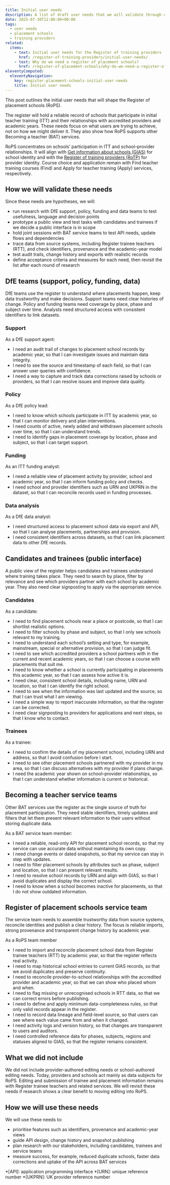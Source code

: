 ```yaml
---
title: Initial user needs
description: A list of draft user needs that we will validate through user research and stakeholder feedback
date: 2025-07-30T12:00:00+00:00
tags:
  - user needs
  - placement schools
  - training providers
related:
  items:
    - text: Initial user needs for the Register of training providers
      href: /register-of-training-providers/initial-user-needs/
    - text: Why do we need a register of placement schools?
      href: /register-of-placement-schools/why-do-we-need-a-register-of-placement-schools/
eleventyComputed:
  eleventyNavigation:
    key: register-placement-schools-initial-user-needs
    title: Initial user needs
---
```


This post outlines the initial user needs that will shape the Register of placement schools (RoPS).

The register will hold a reliable record of schools that participate in initial teacher training (ITT) and their relationships with accredited providers and academic years. These needs focus on what users are trying to achieve, not on how we might deliver it. They also show how RoPS supports other Becoming a teacher (BAT) services.

RoPS concentrates on schools’ participation in ITT and school–provider relationships. It will align with [Get information about schools (GIAS)](https://get-information-schools.service.gov.uk/) for school identity and with the [Register of training providers (RoTP)](https://register-of-training-providers.education.gov.uk/) for provider identity. Course choice and application remain with Find teacher training courses (Find) and Apply for teacher training (Apply) services, respectively.

## How we will validate these needs

Since these needs are hypotheses, we will:

- run research with DfE support, policy, funding and data teams to test usefulness, language and decision points
- prototype a public view and test tasks with candidates and trainees if we decide a public interface is in scope
- hold joint sessions with BAT service teams to test API needs, update flows and dependencies
- trace data from source systems, including Register trainee teachers (RTT), and check identifiers, provenance and the academic-year model
- test audit trails, change history and exports with realistic records
- define acceptance criteria and measures for each need, then revisit the list after each round of research

## DfE teams (support, policy, funding, data)

DfE teams use the register to understand where placements happen, keep data trustworthy and make decisions. Support teams need clear histories of change. Policy and funding teams need coverage by place, phase and subject over time. Analysts need structured access with consistent identifiers to link datasets.

### Support

As a DfE support agent:

- I need an audit trail of changes to placement school records by academic year, so that I can investigate issues and maintain data integrity.
- I need to see the source and timestamp of each field, so that I can answer user queries with confidence.
- I need a way to capture and track data corrections raised by schools or providers, so that I can resolve issues and improve data quality.

### Policy

As a DfE policy lead:

- I need to know which schools participate in ITT by academic year, so that I can monitor delivery and plan interventions.
- I need counts of active, newly added and withdrawn placement schools over time, so that I can understand trends.
- I need to identify gaps in placement coverage by location, phase and subject, so that I can target support.

### Funding

As an ITT funding analyst:

- I need a reliable view of placement activity by provider, school and academic year, so that I can inform funding policy and checks.
- I need school and provider identifiers such as URN and UKPRN in the dataset, so that I can reconcile records used in funding processes.

### Data analysis

As a DfE data analyst:

- I need structured access to placement school data via export and API, so that I can analyse placements, partnerships and provision.
- I need consistent identifiers across datasets, so that I can link placement data to other DfE records.

## Candidates and trainees (public interface)

A public view of the register helps candidates and trainees understand where training takes place. They need to search by place, filter by relevance and see which providers partner with each school by academic year. They also need clear signposting to apply via the appropriate service.

### Candidates

As a candidate:

- I need to find placement schools near a place or postcode, so that I can shortlist realistic options.
- I need to filter schools by phase and subject, so that I only see schools relevant to my training.
- I need to understand each school’s setting and type, for example, mainstream, special or alternative provision, so that I can judge fit.
- I need to see which accredited providers a school partners with in the current and recent academic years, so that I can choose a course with placements that suit me.
- I need to know whether a school is currently participating in placements this academic year, so that I can assess how active it is.
- I need clear, consistent school details, including name, URN and location, so that I can identify the right school.
- I need to see when the information was last updated and the source, so that I can trust what I am viewing.
- I need a simple way to report inaccurate information, so that the register can be corrected.
- I need clear signposting to providers for applications and next steps, so that I know who to contact.

### Trainees

As a trainee:

- I need to confirm the details of my placement school, including URN and address, so that I avoid confusion before I start.
- I need to see other placement schools partnered with my provider in my area, so that I can discuss alternatives with my provider if plans change.
- I need the academic year shown on school–provider relationships, so that I can understand whether information is current or historical.

## Becoming a teacher service teams

Other BAT services use the register as the single source of truth for placement participation. They need stable identifiers, timely updates and filters that let them present relevant information to their users without storing duplicate data.

As a BAT service team member:

- I need a reliable, read-only API for placement school records, so that my service can use accurate data without maintaining its own copy.
- I need change events or dated snapshots, so that my service can stay in step with updates.
- I need to filter placement schools by attributes such as phase, subject and location, so that I can present relevant results.
- I need to resolve school records by URN and align with GIAS, so that I avoid duplicates and display the correct school.
- I need to know when a school becomes inactive for placements, so that I do not show outdated information.

## Register of placement schools service team

The service team needs to assemble trustworthy data from source systems, reconcile identities and publish a clear history. The focus is reliable imports, strong provenance and transparent change history by academic year.

As a RoPS team member

- I need to import and reconcile placement school data from Register trainee teachers (RTT) by academic year, so that the register reflects real activity.
- I need to map historical school entries to current GIAS records, so that we avoid duplicates and preserve continuity.
- I need to reconcile provider-to-school relationships with the accredited provider and academic year, so that we can show who placed whom and when.
- I need to flag missing or unrecognised schools in RTT data, so that we can correct errors before publishing.
- I need to define and apply minimum data-completeness rules, so that only valid records appear in the register.
- I need to record data lineage and field-level source, so that users can see where each value came from and when it changed.
- I need activity logs and version history, so that changes are transparent to users and auditors.
- I need controlled reference data for phases, subjects, regions and statuses aligned to GIAS, so that the register remains consistent.

## What we did not include

We did not include provider-authored editing needs or school-authored editing needs. Today, providers and schools act mainly as data subjects for RoPS. Editing and submission of trainee and placement information remains with Register trainee teachers and related services. We will revisit these needs if research shows a clear benefit to moving editing into RoPS.

## How we will use these needs

We will use these needs to:

- prioritise features such as identifiers, provenance and academic-year views
- guide API design, change history and snapshot publishing
- plan research with our stakeholders, including candidates, trainees and service teams
- measure success, for example, reduced duplicate schools, faster data corrections and uptake of the API across BAT services

*[API]: application programming interface
*[URN]: unique reference number
*[UKPRN]: UK provider reference number
